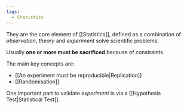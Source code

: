 ```yaml
---
tags:
  - Statistics
---
```

They are the core element of [[Statistics]], defined as a combination of *observation*, *theory* and *experiment* solve scientific problems.

Usually **one or more must be sacrificed** because of constraints.

The main key concepts are:
- [[An experiment must be reproducible|Replication]]
- [[Randomisation]]

One important part to validate *experiment* is via a [[Hypothesis Test|Statistical Test]].